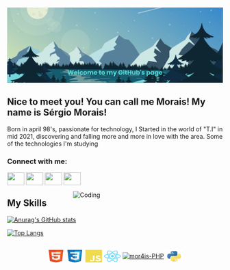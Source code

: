 
![MasterHead](https://github.com/SergioMor4is/SergioMor4is/blob/main/midia/banner%20(1).png)

## Nice to meet you! You can call me Morais! My name is Sérgio Morais!

Born in april 98's, passionate for technology, I Started in the world of "T.I" in mid 2021, discovering and falling more and more in love with the area.
Some of the technologies I'm studying
 
<h3 align="left">Connect with me:</h3>
<p align="left">
<a href="https://twitter.com/SergioMorais" target="blank"><img align="center" src="https://cdn.jsdelivr.net/npm/simple-icons@3.0.1/icons/twitter.svg" alt="" height="30" width="40" /></a>
<a href="https://www.linkedin.com/in/s%C3%A9rgio-augusto-de-morais-7b9bbb17b/" target="blank"><img align="center" src="https://cdn.jsdelivr.net/npm/simple-icons@3.0.1/icons/linkedin.svg" alt="" height="30" width="40" /></a>
<a href="https://www.instagram.com/_s.morais/?__coig_restricted=1" target="blank"><img align="center" src="https://cdn.jsdelivr.net/npm/simple-icons@3.0.1/icons/instagram.svg" alt="" height="30" width="40" /></a>
<a href="#" target="blank"><img align="center" src="https://cdn.jsdelivr.net/npm/simple-icons@3.0.1/icons/youtube.svg" alt="" height="30" width="40" /></a>
</p>
</p>  

<div>
     <img align="right" alt="Coding" width="350" src="https://res.cloudinary.com/practicaldev/image/fetch/s--sNXjzc6P--/c_limit%2Cf_auto%2Cfl_progressive%2Cq_66%2Cw_880/https://media1.tenor.com/images/0c34272909ee2a4db5606a014082312b/tenor.gif%3Fitemid%3D15828752">
</div>


## My Skills

[![Anurag's GitHub stats](https://github-readme-stats.vercel.app/api?username=SergioMor4is&show_icons=true&theme=tokyonight)](https://github.com/anuraghazra/github-readme-stats)

[![Top Langs](https://github-readme-stats.vercel.app/api/top-langs/?username=SergioMor4is)](https://github.com/anuraghazra/github-readme-stats)


<div align="center" style="display: inline_block"><br>
  <a href="https://github.com/SergioMor4is/HTML--CSS"><img align="center" alt="mor4is-HTML" height="30" width="40" src="https://raw.githubusercontent.com/devicons/devicon/master/icons/html5/html5-original.svg"></a>
  <a href="https://github.com/SergioMor4is/HTML--CSS"><img align="center" alt="mor4is-CSS" height="30" width="40" src="https://raw.githubusercontent.com/devicons/devicon/master/icons/css3/css3-original.svg"></a>
  <a href="https://github.com/SergioMor4is/JavaScript"><img align="center" alt="mor4is-Js" height="30" width="40" src="https://raw.githubusercontent.com/devicons/devicon/master/icons/javascript/javascript-plain.svg"></a>
  <img align="center" alt="mor4is-React" height="30" width="40" src="https://raw.githubusercontent.com/devicons/devicon/master/icons/react/react-original.svg">
  <a href="https://github.com/SergioMor4is/PHP"><img align="center" alt="mor4is-PHP" height="30" width="40" src="https://cdn.jsdelivr.net/gh/devicons/devicon/icons/php/php-original.svg" ></a> 
  <img align="center" alt="mor4is-Python" height="30" width="40" src="https://raw.githubusercontent.com/devicons/devicon/master/icons/python/python-original.svg">  
</div> 
  
 ##
    
 

  
  
  

